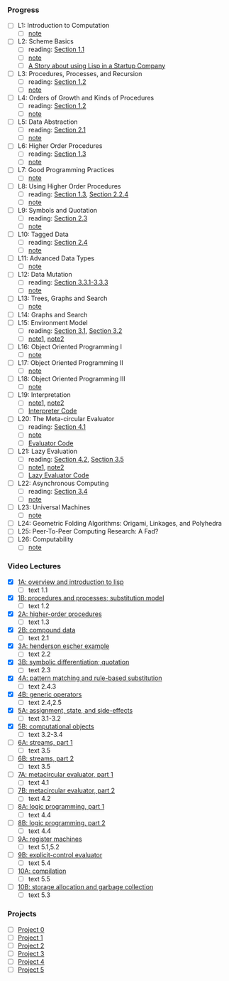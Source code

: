 ### Progress

- [ ] L1: Introduction to Computation
  - [ ] [note](https://ocw.mit.edu/courses/6-001-structure-and-interpretation-of-computer-programs-spring-2005/resources/lecture1webhand/)
- [ ] L2: Scheme Basics
  - [ ] reading: [Section 1.1](https://sicp.sorosliu.xyz/book/book-Z-H-10.html#%25_sec_1.1)
  - [ ] [note](https://ocw.mit.edu/courses/6-001-structure-and-interpretation-of-computer-programs-spring-2005/resources/lecture2webhand/)
  - [ ] [A Story about using Lisp in a Startup Company](https://ocw.mit.edu/courses/6-001-structure-and-interpretation-of-computer-programs-spring-2005/resources/lecture2lispstor/)
- [ ] L3: Procedures, Processes, and Recursion
  - [ ] reading: [Section 1.2](https://sicp.sorosliu.xyz/book/book-Z-H-11.html#%25_sec_1.2)
  - [ ] [note](https://ocw.mit.edu/courses/6-001-structure-and-interpretation-of-computer-programs-spring-2005/resources/lecture3webhand/)
- [ ] L4: Orders of Growth and Kinds of Procedures
  - [ ] reading: [Section 1.2](https://sicp.sorosliu.xyz/book/book-Z-H-11.html#%25_sec_1.2)
  - [ ] [note](https://ocw.mit.edu/courses/6-001-structure-and-interpretation-of-computer-programs-spring-2005/resources/lecture4webhand/)
- [ ] L5: Data Abstraction
  - [ ] reading: [Section 2.1](https://sicp.sorosliu.xyz/book/book-Z-H-14.html#%25_sec_2.1)
  - [ ] [note](https://ocw.mit.edu/courses/6-001-structure-and-interpretation-of-computer-programs-spring-2005/resources/lecture5webhand/)
- [ ] L6: Higher Order Procedures
  - [ ] reading: [Section 1.3](https://sicp.sorosliu.xyz/book/book-Z-H-12.html#%25_sec_1.3)
  - [ ] [note](https://ocw.mit.edu/courses/6-001-structure-and-interpretation-of-computer-programs-spring-2005/resources/lecture6webhand/)
- [ ] L7: Good Programming Practices
  - [ ] [note](https://ocw.mit.edu/courses/6-001-structure-and-interpretation-of-computer-programs-spring-2005/resources/lecture7webhand/)
- [ ] L8: Using Higher Order Procedures
  - [ ] reading: [Section 1.3](https://sicp.sorosliu.xyz/book/book-Z-H-12.html#%25_sec_1.3), [Section 2.2.4](https://sicp.sorosliu.xyz/book/book-Z-H-15.html#%25_sec_2.2.4)
  - [ ] [note](https://ocw.mit.edu/courses/6-001-structure-and-interpretation-of-computer-programs-spring-2005/resources/lecture8webhand/)
- [ ] L9: Symbols and Quotation
  - [ ] reading: [Section 2.3](https://sicp.sorosliu.xyz/book/book-Z-H-16.html#%25_sec_2.3)
  - [ ] [note](https://ocw.mit.edu/courses/6-001-structure-and-interpretation-of-computer-programs-spring-2005/resources/lecture9webhand/)
- [ ] L10: Tagged Data
  - [ ] reading: [Section 2.4](https://sicp.sorosliu.xyz/book/book-Z-H-17.html#%25_sec_2.4)
  - [ ] [note](https://ocw.mit.edu/courses/6-001-structure-and-interpretation-of-computer-programs-spring-2005/resources/lecture10webhan/)
- [ ] L11: Advanced Data Types
  - [ ] [note](https://ocw.mit.edu/courses/6-001-structure-and-interpretation-of-computer-programs-spring-2005/resources/lecture11webhan/)
- [ ] L12: Data Mutation
  - [ ] reading: [Section 3.3.1-3.3.3](https://sicp.sorosliu.xyz/book/book-Z-H-22.html#%25_sec_3.3)
  - [ ] [note](https://ocw.mit.edu/courses/6-001-structure-and-interpretation-of-computer-programs-spring-2005/resources/lecture12webhan/)
- [ ] L13: Trees, Graphs and Search
  - [ ] [note](https://ocw.mit.edu/courses/6-001-structure-and-interpretation-of-computer-programs-spring-2005/resources/lecture13webhan/)
- [ ] L14: Graphs and Search
- [ ] L15: Environment Model
  - [ ] reading: [Section 3.1](https://sicp.sorosliu.xyz/book/book-Z-H-20.html#%25_sec_3.1), [Section 3.2](https://sicp.sorosliu.xyz/book/book-Z-H-21.html#%25_sec_3.2)
  - [ ] [note1](https://ocw.mit.edu/courses/6-001-structure-and-interpretation-of-computer-programs-spring-2005/resources/lecture15webhan/), [note2](https://ocw.mit.edu/courses/6-001-structure-and-interpretation-of-computer-programs-spring-2005/resources/lecture15webha2/)
- [ ] L16: Object Oriented Programming I
  - [ ] [note](https://ocw.mit.edu/courses/6-001-structure-and-interpretation-of-computer-programs-spring-2005/resources/lecture16webhan/)
- [ ] L17: Object Oriented Programming II
  - [ ] [note](https://ocw.mit.edu/courses/6-001-structure-and-interpretation-of-computer-programs-spring-2005/resources/lecture17_webhan/)
- [ ] L18: Object Oriented Programming III
  - [ ] [note](https://ocw.mit.edu/courses/6-001-structure-and-interpretation-of-computer-programs-spring-2005/resources/lecture18_webhan/)
- [ ] L19: Interpretation
  - [ ] [note1](https://ocw.mit.edu/courses/6-001-structure-and-interpretation-of-computer-programs-spring-2005/resources/lecture19webhan/), [note2](https://ocw.mit.edu/courses/6-001-structure-and-interpretation-of-computer-programs-spring-2005/resources/lecture19webha2/)
  - [ ] [Interpreter Code](https://ocw.mit.edu/courses/6-001-structure-and-interpretation-of-computer-programs-spring-2005/resources/lecture19interco/)
- [ ] L20: The Meta-circular Evaluator
  - [ ] reading: [Section 4.1](https://sicp.sorosliu.xyz/book/book-Z-H-26.html#%25_sec_4.1)
  - [ ] [note](https://ocw.mit.edu/courses/6-001-structure-and-interpretation-of-computer-programs-spring-2005/resources/lecture20webhan/)
  - [ ] [Evaluator Code](https://ocw.mit.edu/courses/6-001-structure-and-interpretation-of-computer-programs-spring-2005/resources/lecture20evalco/)
- [ ] L21: Lazy Evaluation
  - [ ] reading: [Section 4.2](https://sicp.sorosliu.xyz/book/book-Z-H-27.html#%25_sec_4.2), [Section 3.5](https://sicp.sorosliu.xyz/book/book-Z-H-24.html#%25_sec_3.5)
  - [ ] [note1](https://ocw.mit.edu/courses/6-001-structure-and-interpretation-of-computer-programs-spring-2005/resources/lecture21webhan/), [note2](https://ocw.mit.edu/courses/6-001-structure-and-interpretation-of-computer-programs-spring-2005/resources/lecture21webha2/)
  - [ ] [Lazy Evaluator Code](https://ocw.mit.edu/courses/6-001-structure-and-interpretation-of-computer-programs-spring-2005/resources/lecture21lazyeva/)
- [ ] L22: Asynchronous Computing
  - [ ] reading: [Section 3.4](https://sicp.sorosliu.xyz/book/book-Z-H-23.html#%25_sec_3.4)
  - [ ] [note](https://ocw.mit.edu/courses/6-001-structure-and-interpretation-of-computer-programs-spring-2005/resources/lecture22webhan/)
- [ ] L23: Universal Machines
  - [ ] [note](https://ocw.mit.edu/courses/6-001-structure-and-interpretation-of-computer-programs-spring-2005/resources/lecture23webhan/)
- [ ] L24: Geometric Folding Algorithms: Origami, Linkages, and Polyhedra
- [ ] L25: Peer-To-Peer Computing Research: A Fad?
- [ ] L26: Computability
  - [ ] [note](https://ocw.mit.edu/courses/6-001-structure-and-interpretation-of-computer-programs-spring-2005/resources/lecture26webhan/)

### Video Lectures

- [x] [1A: overview and introduction to lisp](https://www.youtube.com/watch?v=-J_xL4IGhJA)
  - [ ] text 1.1
- [x] [1B: procedures and processes; substitution model](https://www.youtube.com/watch?v=V_7mmwpgJHU)
  - [ ] text 1.2
- [x] [2A: higher-order procedures](https://www.youtube.com/watch?v=eJeMOEiHv8c)
  - [ ] text 1.3
- [x] [2B: compound data](https://www.youtube.com/watch?v=DrFkf-T-6Co)
  - [ ] text 2.1
- [x] [3A: henderson escher example](https://www.youtube.com/watch?v=PEwZL3H2oKg)
  - [ ] text 2.2
- [x] [3B: symbolic differentiation; quotation](https://www.youtube.com/watch?v=bV87UzKMRtE)
  - [ ] text 2.3
- [x] [4A: pattern matching and rule-based substitution](https://www.youtube.com/watch?v=_fXQ1SwKjDg)
  - [ ] text 2.4.3
- [x] [4B: generic operators](https://www.youtube.com/watch?v=OscT4N2qq7o)
  - [ ] text 2.4,2.5
- [x] [5A: assignment, state, and side-effects](https://www.youtube.com/watch?v=dO1aqPBJCPg)
  - [ ] text 3.1-3.2
- [x] [5B: computational objects](https://www.youtube.com/watch?v=yedzRWhi-9E)
  - [ ] text 3.2-3.4
- [ ] [6A: streams, part 1](https://www.youtube.com/watch?v=JkGKLILLy0I)
  - [ ] text 3.5
- [ ] [6B: streams, part 2](https://www.youtube.com/watch?v=qp05AtXbOP0)
  - [ ] text 3.5
- [ ] [7A: metacircular evaluator, part 1](https://www.youtube.com/watch?v=aAlR3cezPJg)
  - [ ] text 4.1
- [ ] [7B: metacircular evaluator, part 2](https://www.youtube.com/watch?v=QVEOq5k6Xi0)
  - [ ] text 4.2
- [ ] [8A: logic programming, part 1](https://www.youtube.com/watch?v=rCqMiPk1BJE)
  - [ ] text 4.4
- [ ] [8B: logic programming, part 2](https://www.youtube.com/watch?v=GReBwkGFZcs)
  - [ ] text 4.4
- [ ] [9A: register machines](https://www.youtube.com/watch?v=cIc8ZBMcqAc)
  - [ ] text 5.1,5.2
- [ ] [9B: explicit-control evaluator](https://www.youtube.com/watch?v=Z8-qWEEwTCk)
  - [ ] text 5.4
- [ ] [10A: compilation](https://www.youtube.com/watch?v=TqO6V3qR9Ws)
  - [ ] text 5.5
- [ ] [10B: storage allocation and garbage collection](https://www.youtube.com/watch?v=AbK4bZhUk48)
  - [ ] text 5.3

### Projects

- [ ] [Project 0](https://ocw.mit.edu/courses/6-001-structure-and-interpretation-of-computer-programs-spring-2005/resources/project0/)
- [ ] [Project 1](https://ocw.mit.edu/courses/6-001-structure-and-interpretation-of-computer-programs-spring-2005/resources/project1/)
- [ ] [Project 2](https://ocw.mit.edu/courses/6-001-structure-and-interpretation-of-computer-programs-spring-2005/resources/project2/)
- [ ] [Project 3](https://ocw.mit.edu/courses/6-001-structure-and-interpretation-of-computer-programs-spring-2005/resources/web/)
- [ ] [Project 4](https://ocw.mit.edu/courses/6-001-structure-and-interpretation-of-computer-programs-spring-2005/resources/st05project4/)
- [ ] [Project 5](https://ocw.mit.edu/courses/6-001-structure-and-interpretation-of-computer-programs-spring-2005/resources/project5_eval/)